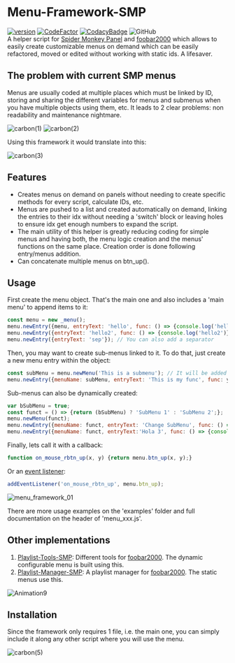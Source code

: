 # Menu-Framework-SMP
[![version][version_badge]][changelog]
[![CodeFactor][codefactor_badge]](https://www.codefactor.io/repository/github/regorxxx/Menu-Framework-SMP/overview/main)
[![CodacyBadge][codacy_badge]](https://www.codacy.com/gh/regorxxx/Menu-Framework-SMP/dashboard?utm_source=github.com&amp;utm_medium=referral&amp;utm_content=regorxxx/Menu-Framework-SMP&amp;utm_campaign=Badge_Grade)
![GitHub](https://img.shields.io/github/license/regorxxx/Menu-Framework-SMP)  
A helper script for [Spider Monkey Panel](https://theqwertiest.github.io/foo_spider_monkey_panel) and [foobar2000](https://www.foobar2000.org) which allows to easily create customizable menus on demand which can be easily refactored, moved or edited without working with static ids. A lifesaver.

## The problem with current SMP menus
Menus are usually coded at multiple places which must be linked by ID, storing and sharing the different variables for menus and submenus when you have multiple objects using them, etc. It leads to 2 clear problems: non readability and maintenance nightmare.

![carbon(1)](https://user-images.githubusercontent.com/83307074/117212019-49ad2000-ade9-11eb-8bc4-5fad9b359ea8.png)
![carbon(2)](https://user-images.githubusercontent.com/83307074/117212022-4b76e380-ade9-11eb-886f-e379d0d6ac32.png)

Using this framework it would translate into this:

![carbon(3)](https://user-images.githubusercontent.com/83307074/117212042-53368800-ade9-11eb-8d98-a238408b73d4.png)

## Features
- Creates menus on demand on panels without needing to create specific methods for every script, calculate IDs, etc.  
- Menus are pushed to a list and created automatically on demand, linking the entries to their idx without needing a 'switch' block or leaving holes to ensure idx get enough numbers to expand the script.  
- The main utility of this helper is greatly reducing coding for simple menus and having both, the menu logic creation and the menus' functions on the same place. Creation order is done following entry/menus addition.
- Can concatenate multiple menus on btn_up().

## Usage
First create the menu object. That's the main one and also includes a 'main menu' to append items to it:
```javascript
const menu = new _menu();
menu.newEntry({menu, entryText: 'hello', func: () => {console.log('hello')}}); // Shorthand notation
menu.newEntry({entryText: 'hello2', func: () => {console.log('hello2')}}); // Or omit the menu, to append directly to main one
menu.newEntry({entryText: 'sep'}); // You can also add a separator
```

Then, you may want to create sub-menus linked to it. To do that, just create a new menu entry within the object:
```javascript
const subMenu = menu.newMenu('This is a submenu'); // It will be added just after the last declared entry!
menu.newEntry({menuName: subMenu, entryText: 'This is my func', func: yourFunc);
```

Sub-menus can also be dynamically created:
```javascript
var bSubMenu = true;
const funct = () => {return (bSubMenu) ? 'SubMenu 1' : 'SubMenu 2';};
menu.newMenu(funct);
menu.newEntry({menuName: funct, entryText: 'Change SubMenu', func: () => {bSubMenu = !bSubMenu}});
menu.newEntry({menuName: funct, entryText:'Hola 3', func: () => {console.log('Hola3')}, flags: () => {return (bSubMenu) ? MF_STRING : MF_GRAYED}});
```

Finally, lets call it with a callback:
```javascript
function on_mouse_rbtn_up(x, y) {return menu.btn_up(x, y);}
```
Or an [event listener](https://github.com/regorxxx/Callbacks-Framework-SMP):
```javascript
addEventListener('on_mouse_rbtn_up', menu.btn_up);
```

![menu_framework_01](https://user-images.githubusercontent.com/83307074/117211823-081c7500-ade9-11eb-9178-f063539809a4.gif)

There are more usage examples on the 'examples' folder and full documentation on the header of 'menu_xxx.js'.

## Other implementations
 1. [Playlist-Tools-SMP](https://github.com/regorxxx/Playlist-Tools-SMP): Different tools for [foobar2000](https://www.foobar2000.org). The dynamic configurable menu is built using this.
 2. [Playlist-Manager-SMP](https://github.com/regorxxx/Playlist-Manager-SMP): A playlist manager for [foobar2000](https://www.foobar2000.org). The static menus use this.

![Animation9](https://user-images.githubusercontent.com/83307074/116756215-44239480-a9fb-11eb-8489-b56a178c70f4.gif)

## Installation
Since the framework only requires 1 file, i.e. the main one, you can simply include it along any other script where you will use the menu.

![carbon(5)](https://user-images.githubusercontent.com/83307074/118840446-ed510280-b8b6-11eb-894d-e7d834d4b3b9.png)

[changelog]: CHANGELOG.md
[version_badge]: https://img.shields.io/github/release/regorxxx/Menu-Framework-SMP.svg
[codacy_badge]: https://api.codacy.com/project/badge/Grade/3e59f8dccd204721a7801197d6c336ed
[codefactor_badge]: https://www.codefactor.io/repository/github/regorxxx/Menu-Framework-SMP/badge/main
